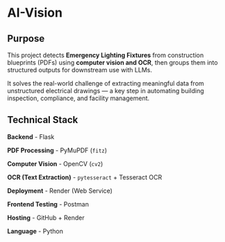 # AI-Vision

## Purpose

This project detects **Emergency Lighting Fixtures** from construction blueprints (PDFs) using **computer vision and OCR**, then groups them into structured outputs for downstream use with LLMs.

It solves the real-world challenge of extracting meaningful data from unstructured electrical drawings — a key step in automating building inspection, compliance, and facility management.

##  Technical Stack

**Backend** - Flask 

**PDF Processing** - PyMuPDF (`fitz`)

 **Computer Vision**  - OpenCV (`cv2`) 

 **OCR (Text Extraction)** - `pytesseract` + Tesseract OCR 
 
 **Deployment**  - Render (Web Service) 
 
 **Frontend Testing** -  Postman
 
 **Hosting** - GitHub + Render
 
 **Language** - Python 
